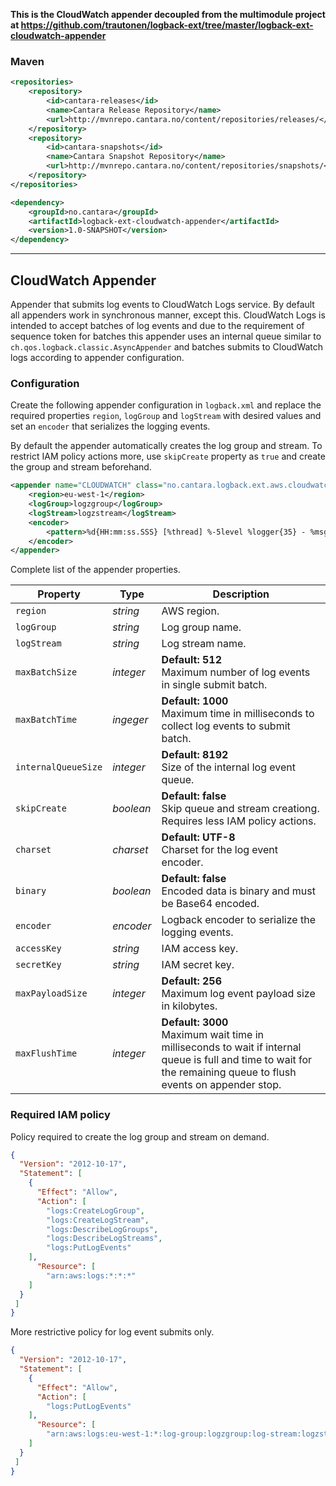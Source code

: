 **This is the CloudWatch appender decoupled from the multimodule project at https://github.com/trautonen/logback-ext/tree/master/logback-ext-cloudwatch-appender**

### Maven
```xml
<repositories>
    <repository>
        <id>cantara-releases</id>
        <name>Cantara Release Repository</name>
        <url>http://mvnrepo.cantara.no/content/repositories/releases/</url>
    </repository>
    <repository>
        <id>cantara-snapshots</id>
        <name>Cantara Snapshot Repository</name>
        <url>http://mvnrepo.cantara.no/content/repositories/snapshots/</url>
    </repository>
</repositories>

<dependency>
    <groupId>no.cantara</groupId>
    <artifactId>logback-ext-cloudwatch-appender</artifactId>
    <version>1.0-SNAPSHOT</version>
</dependency>
```

   ---

## CloudWatch Appender

Appender that submits log events to CloudWatch Logs service. By default all appenders work in
synchronous manner, except this. CloudWatch Logs is intended to accept batches of log events and
due to the requirement of sequence token for batches this appender uses an internal queue similar
to `ch.qos.logback.classic.AsyncAppender` and batches submits to CloudWatch logs according to
appender configuration.


### Configuration

Create the following appender configuration in `logback.xml` and replace the required properties
`region`, `logGroup` and `logStream` with desired values and set an `encoder` that serializes
the logging events.

By default the appender automatically creates the log group and stream. To restrict IAM policy
actions more, use `skipCreate` property as `true` and create the group and stream beforehand.

```xml
<appender name="CLOUDWATCH" class="no.cantara.logback.ext.aws.cloudwatch.CloudWatchAppender">
    <region>eu-west-1</region>
    <logGroup>logzgroup</logGroup>
    <logStream>logzstream</logStream>
    <encoder>
        <pattern>%d{HH:mm:ss.SSS} [%thread] %-5level %logger{35} - %msg%n</pattern>
    </encoder>
</appender>
```

Complete list of the appender properties.

| Property | Type | Description |
| -------- | ---- | ----------- |
| `region` | *string* | AWS region. |
| `logGroup` | *string* | Log group name. |
| `logStream` | *string* | Log stream name. |
| `maxBatchSize` | *integer* | **Default: 512**<br>Maximum number of log events in single submit batch. |
| `maxBatchTime` | *ingeger* | **Default: 1000**<br>Maximum time in milliseconds to collect log events to submit batch. |
| `internalQueueSize` | *integer* | **Default: 8192**<br>Size of the internal log event queue. |
| `skipCreate` | *boolean* | **Default: false**<br>Skip queue and stream creationg. Requires less IAM policy actions. |
| `charset` | *charset* | **Default: UTF-8**<br>Charset for the log event encoder. |
| `binary` | *boolean* | **Default: false**<br>Encoded data is binary and must be Base64 encoded. |
| `encoder` | *encoder* | Logback encoder to serialize the logging events. |
| `accessKey` | *string* | IAM access key. |
| `secretKey` | *string* | IAM secret key. |
| `maxPayloadSize` | *integer* | **Default: 256**<br>Maximum log event payload size in kilobytes. |
| `maxFlushTime` | *integer* | **Default: 3000**<br>Maximum wait time in milliseconds to wait if internal queue is full and time to wait for the remaining queue to flush events on appender stop. |


### Required IAM policy

Policy required to create the log group and stream on demand.

```json
{
  "Version": "2012-10-17",
  "Statement": [
    {
      "Effect": "Allow",
      "Action": [
        "logs:CreateLogGroup",
        "logs:CreateLogStream",
        "logs:DescribeLogGroups",
        "logs:DescribeLogStreams",
        "logs:PutLogEvents"
    ],
      "Resource": [
        "arn:aws:logs:*:*:*"
    ]
  }
 ]
}
```

More restrictive policy for log event submits only.

```json
{
  "Version": "2012-10-17",
  "Statement": [
    {
      "Effect": "Allow",
      "Action": [
        "logs:PutLogEvents"
    ],
      "Resource": [
        "arn:aws:logs:eu-west-1:*:log-group:logzgroup:log-stream:logzstream"
    ]
  }
 ]
}
```
